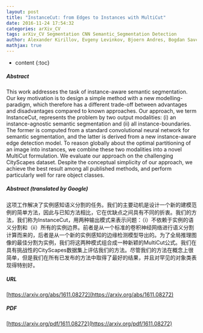```yaml
---
layout: post
title: "InstanceCut: from Edges to Instances with MultiCut"
date: 2016-11-24 17:54:32
categories: arXiv_CV
tags: arXiv_CV Segmentation CNN Semantic_Segmentation Detection
author: Alexander Kirillov, Evgeny Levinkov, Bjoern Andres, Bogdan Savchynskyy, Carsten Rother
mathjax: true
---
```


* content
{:toc}

##### Abstract
This work addresses the task of instance-aware semantic segmentation. Our key motivation is to design a simple method with a new modelling-paradigm, which therefore has a different trade-off between advantages and disadvantages compared to known approaches. Our approach, we term InstanceCut, represents the problem by two output modalities: (i) an instance-agnostic semantic segmentation and (ii) all instance-boundaries. The former is computed from a standard convolutional neural network for semantic segmentation, and the latter is derived from a new instance-aware edge detection model. To reason globally about the optimal partitioning of an image into instances, we combine these two modalities into a novel MultiCut formulation. We evaluate our approach on the challenging CityScapes dataset. Despite the conceptual simplicity of our approach, we achieve the best result among all published methods, and perform particularly well for rare object classes.

##### Abstract (translated by Google)
这项工作解决了实例感知语义分割的任务。我们的主要动机是设计一个新的建模范例的简单方法，因此与已知方法相比，它在优缺点之间具有不同的折衷。我们的方法，我们称为InstanceCut，用两种输出模式来表示问题：（i）不依赖于实例的语义分割和（ii）所有的实例边界。前者是从一个标准的卷积神经网络进行语义分割计算而来的，后者是从一个新的实例感知的边缘检测模型导出的。为了全局推理图像的最佳分割为实例，我们将这两种模式组合成一种新颖的MultiCut公式。我们在具有挑战性的CityScapes数据集上评估我们的方法。尽管我们的方法在概念上很简单，但是我们在所有已发布的方法中取得了最好的结果，并且对罕见的对象类表现得特别好。

##### URL
[https://arxiv.org/abs/1611.08272](https://arxiv.org/abs/1611.08272)

##### PDF
[https://arxiv.org/pdf/1611.08272](https://arxiv.org/pdf/1611.08272)

